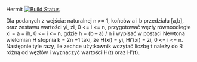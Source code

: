 Hermit [![Build Status](https://travis-ci.org/Carolsien/MetodyObliczeniowe.svg)](https://travis-ci.org/Carolsien/MetodyObliczeniowe)

Dla podanych z wejścia: naturalnej n >= 1, końców a i b przedziału [a,b], oraz zestawu wartości yi, zi, 0 <= i <= n, przygotować węzły równoodległe xi = a + ih, 0 <= i <= n, gdzie h = (b – a) / n i wypisać w postaci Newtona wielomian H stopnia k = 2n +1 taki, że H(xi) = yi, Hi'(xi) = zi, 0 <= i <= n. 
Następnie tyle razy, ile zechce użytkownik wczytać liczbę t należy do R różną od węzłów i wyznaczyć wartości H(t) oraz H'(t).
